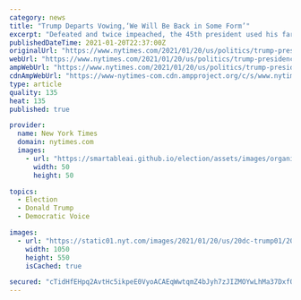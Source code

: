 ```yaml
---
category: news
title: "Trump Departs Vowing,‘We Will Be Back in Some Form’"
excerpt: "Defeated and twice impeached, the 45th president used his farewell remarks before a sparse crowd to brag about his record and wish luck to the incoming administration."
publishedDateTime: 2021-01-20T22:37:00Z
originalUrl: "https://www.nytimes.com/2021/01/20/us/politics/trump-presidency.html"
webUrl: "https://www.nytimes.com/2021/01/20/us/politics/trump-presidency.html"
ampWebUrl: "https://www.nytimes.com/2021/01/20/us/politics/trump-presidency.amp.html"
cdnAmpWebUrl: "https://www-nytimes-com.cdn.ampproject.org/c/s/www.nytimes.com/2021/01/20/us/politics/trump-presidency.amp.html"
type: article
quality: 135
heat: 135
published: true

provider:
  name: New York Times
  domain: nytimes.com
  images:
    - url: "https://smartableai.github.io/election/assets/images/organizations/nytimes.com-50x50.jpg"
      width: 50
      height: 50

topics:
  - Election
  - Donald Trump
  - Democratic Voice

images:
  - url: "https://static01.nyt.com/images/2021/01/20/us/20dc-trump01/20dc-trump01-facebookJumbo.jpg"
    width: 1050
    height: 550
    isCached: true

secured: "cTidHfEHpq2AvtHc5ikpeE0VyoACAEqWwtqmZ4bJyh7zJIZMOYwLhMa37DxfObS47D0r5qXZnmwaFLyVC/JJccpwvpgHOjuRFTbNMJ+jjeXV2PXr+efgeBZwDhT3WhhoRYJPzLrIut6/9s0aTGLeQ73694VxEQ3qK0gkC0sgTtjK53t5IxlALwoNjW1Ltk34dYfpyjStr2JFe1I+/IFvP1RlUXUU0dmAewJQ8M6cDIOms9AmYcQRLn+oDrka4fMuSVTIErjxYppXF1PBxw9wnpkxjmZHZnYYBzuzULcF89t8JQygwbXEVJNrvrvylrwmv2uh9VWbjQScx1Z6zzy7xO8mhguBulkrOIxT9cYBhOU=;wvMhwZFGBWXDNfwec5wCBQ=="
---
```


